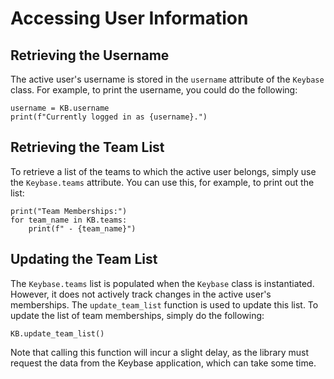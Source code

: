 Accessing User Information
==========================

Retrieving the Username
-----------------------
The active user's username is stored in the `username` attribute of the `Keybase` class. For example, to print the username, you could do the following:

```
username = KB.username
print(f"Currently logged in as {username}.")
```

Retrieving the Team List
------------------------
To retrieve a list of the teams to which the active user belongs, simply use the `Keybase.teams` attribute. You can use this, for example, to print out the list:

```
print("Team Memberships:")
for team_name in KB.teams:
    print(f" - {team_name}")
```

Updating the Team List
----------------------
The `Keybase.teams` list is populated when the `Keybase` class is instantiated. However, it does not actively track changes in the active user's memberships. The `update_team_list` function is used to update this list. To update the list of team memberships, simply do the following:

```
KB.update_team_list()
```

Note that calling this function will incur a slight delay, as the library must request the data from the Keybase application, which can take some time.
